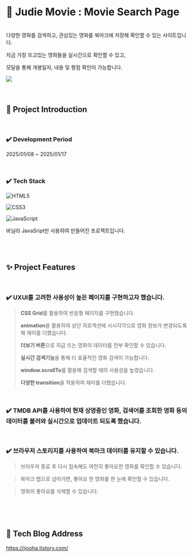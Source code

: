 # :movie_camera: Judie Movie : Movie Search Page
<br/>
다양한 영화를 검색하고, 관심있는 영화를 북마크에 저장해 확인할 수 있는 사이트입니다.

지금 가장 뜨고있는 영화들을 실시간으로 확인할 수 있고,

모달을 통해 개봉일자, 내용 및 평점 확인이 가능합니다.
<br/>

<img src="./src/Screenshot _home.png">

<br/>
<br/>
<br/>

## :microphone: Project Introduction
<br/>

### :heavy_check_mark: **Development Period**
2025/01/08 ~ 2025/01/17

<br/>

### :heavy_check_mark: **Tech Stack**
![HTML5](https://img.shields.io/badge/html5-%23E34F26.svg?style=for-the-badge&logo=html5&logoColor=white)

![CSS3](https://img.shields.io/badge/css3-%231572B6.svg?style=for-the-badge&logo=css3&logoColor=white)

![JavaScript](https://img.shields.io/badge/javascript-%23323330.svg?style=for-the-badge&logo=javascript&logoColor=%23F7DF1E)

바닐라 JavaSript만 사용하여 만들어진 프로젝트입니다.


<br/>
<br/>

## :sparkles: Project Features
<br/>

### :heavy_check_mark: **UXUI**를 고려한 사용성이 높은 페이지를 구현하고자 했습니다.

> **CSS Grid**를 활용하여 반응형 페이지를 구현했습니다.
> 
> **animation**을 활용하여 상단 히로섹션에 시시각각으로 영화 정보가 변경되도록 해 재미를 더했습니다.
> 
> **더보기 버튼**으로 지금 뜨는 영화의 데이터를 전부 확인할 수 있습니다.
> 
> **실시간 검색기능**을 통해 더 효율적인 영화 검색이 가능합니다.
> 
> **window.scrollTo**를 활용해 검색할 때의 사용성을 높였습니다.
> 
> **다양한 transition**을 적용하여 재미를 더했습니다.

<br/>

### :heavy_check_mark: **TMDB API**를 사용하여 현재 상영중인 영화, 검색어를 조회한 영화 등의 데이터를 불러와 실시간으로 업데이트 되도록 했습니다.

<br/>

### :heavy_check_mark: **브라우저 스토리지**를 사용하여 북마크 데이터를 유지할 수 있습니다.

> 브라우저 종료 후 다시 접속해도 여전히 좋아요한 영화를 확인할 수 있습니다.

> 북마크 탭으로 넘어가면, 좋아요 한 영화를 한 눈에 확인할 수 있습니다.

> 영화의 좋아요를 삭제할 수 있습니다.
<br/>
<br/>
<br/>

## :paperclip: Tech Blog Address

https://ijooha.tistory.com/
